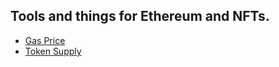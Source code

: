 ## Tools and things for Ethereum and NFTs.

- [Gas Price](https://www.smellems.com/eth-tools/gas.html)
- [Token Supply](https://www.smellems.com/eth-tools/tokenSupply.html)
